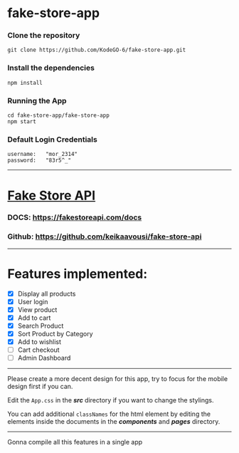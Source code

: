 # fake-store-app

### Clone the repository
```
git clone https://github.com/KodeGO-6/fake-store-app.git
```

### Install the dependencies
```
npm install
```

### Running the App
```
cd fake-store-app/fake-store-app
npm start
```

### Default Login Credentials
```
username:   "mor_2314"
password:   "83r5^_"
```

---

# [Fake Store API](https://fakestoreapi.com/)

### DOCS: https://fakestoreapi.com/docs
### Github: https://github.com/keikaavousi/fake-store-api

---

# Features implemented:
- [x] Display all products
- [x] User login
- [x] View product
- [x] Add to cart
- [x] Search Product
- [x] Sort Product by Category
- [x] Add to wishlist
- [ ] Cart checkout
- [ ] Admin Dashboard

---
Please create a more decent design for this app, try to focus for the mobile design first if you can.

Edit the `App.css` in the ***src*** directory if you want to change the stylings.

You can add additional `classNames` for the html element by editing the elements inside the documents in the ***components*** and ***pages*** directory.

---
Gonna compile all this features in a single app



